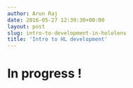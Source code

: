 ```yaml
---
author: Arun Raj
date: 2016-05-27 12:39:30+00:00
layout: post
slug: intro-to-development-in-hololens
title: 'Intro to HL development'
---
```


# In progress !